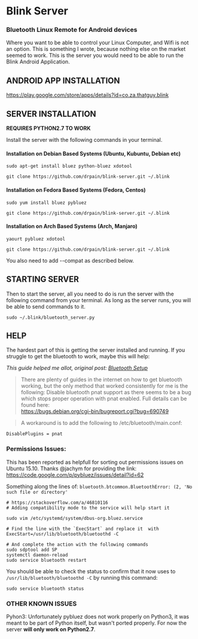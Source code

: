 # Blink Server
### Bluetooth Linux Remote for Android devices

Where you want to be able to control your Linux Computer, and Wifi is not an option. This is something I wrote, because nothing else on the market seemed to work. This is the server you would need to be able to run the Blink Android Application. 

## ANDROID APP INSTALLATION

https://play.google.com/store/apps/details?id=co.za.thatguy.blink

## SERVER INSTALLATION

**REQUIRES PYTHON2.7 TO WORK**

Install the server with the following commands in your terminal. 

#### Installation on Debian Based Systems (Ubuntu, Kubuntu, Debian etc)
``` 
sudo apt-get install bluez python-bluez xdotool
```
```
git clone https://github.com/drpain/blink-server.git ~/.blink
```

#### Installation on Fedora Based Systems (Fedora, Centos)
```
sudo yum install bluez pybluez
```
```
git clone https://github.com/drpain/blink-server.git ~/.blink
```

#### Installation on Arch Based Systems (Arch, Manjaro)
```
yaourt pybluez xdotool
```
```
git clone https://github.com/drpain/blink-server.git ~/.blink
```
You also need to add --compat as described below.

## STARTING SERVER

Then to start the server, all you need to do is run the server with the following command from your terminal. As long as the server runs, you will be able to send commands to it. 

```
sudo ~/.blink/bluetooth_server.py
```

## HELP

The hardest part of this is getting the server installed and running. If you struggle to get the bluetooth to work, maybe this will help:

*This guide helped me allot, original post: [Bluetooth Setup](http://blog.davidvassallo.me/2014/05/11/android-linux-raspberry-pi-bluetooth-communication/)*
> There are plenty of guides in the internet on how to get bluetooth working, but the only method that worked consistently for me is the following:
> Disable bluetooth pnat support as there seems to be a bug which stops proper operation with pnat enabled. Full details can be found here:  
> https://bugs.debian.org/cgi-bin/bugreport.cgi?bug=690749

> A workaround is to add the following to /etc/bluetooth/main.conf:
```
DisablePlugins = pnat
```


### Permissions Issues:
This has been reported as helpfull for sorting out permissions issues on Ubuntu 15.10. Thanks @jachym for providing the link:
https://code.google.com/p/pybluez/issues/detail?id=62

Something along the lines of:
```bluetooth.btcommon.BluetoothError: (2, 'No such file or directory'```

```shell
# https://stackoverflow.com/a/46810116
# Adding compatibility mode to the service will help start it

sudo vim /etc/systemd/system/dbus-org.bluez.service

# Find the line with the `ExecStart` and replace it  with
ExecStart=/usr/lib/bluetooth/bluetoothd -C

# And complete the action with the following commands
sudo sdptool add SP
systemctl daemon-reload
sudo service bluetooth restart
```

You should be able to check the status to confirm that it now uses to `/usr/lib/bluetooth/bluetoothd -C` by running this command:
```shell
sudo service bluetooth status
```

### OTHER KNOWN ISSUES

Pyhon3:
Unfortunately pybluez does not work properly on Python3, it was meant to be part of Python itself, but wasn't ported properly. For now the server **will only work on Python2.7**.
